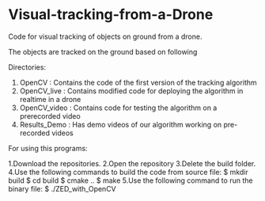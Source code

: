 # Visual-tracking-from-a-Drone
Code for visual tracking of objects on ground from a drone.


The objects are tracked on the ground based on following 


Directories:

1. OpenCV : Contains the code of the first version of the tracking algorithm 
2. OpenCV_live : Contains modified code for deploying the algorithm in realtime in a drone
3. OpenCV_video : Contains code for testing the algorithm on a prerecorded video 
4. Results_Demo : Has demo videos of our algorithm working on pre-recorded videos

For using this programs:

1.Download the repositories.
2.Open the repository
3.Delete the build folder.
4.Use the following commands to build the code from source file:
$ mkdir build
$ cd build
$ cmake ..
$ make 
5.Use the following command to run the binary file:
$ ./ZED_with_OpenCV
